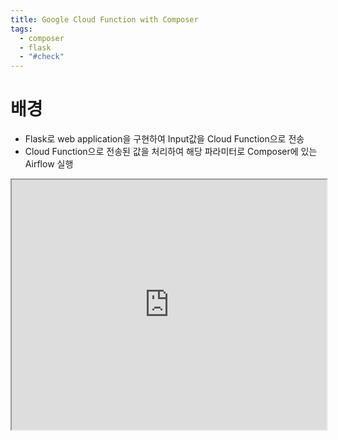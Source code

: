 ```yaml
---
title: Google Cloud Function with Composer
tags:
  - composer
  - flask
  - "#check"
---
```

# 배경 
- Flask로 web application을 구현하여 Input값을 Cloud Function으로 전송 
- Cloud Function으로 전송된 값을 처리하여 해당 파라미터로 Composer에 있는 Airflow 실행

<iframe height="400px" width="100%" src="https://replit.com/@Yoon-JungJung/Trigger-Composer-with-Cloud-Function?embed=true"></iframe>

